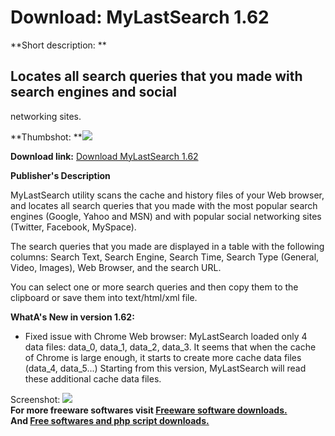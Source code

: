 # Download: MyLastSearch 1.62

**Short description: **

## Locates all search queries that you made with search engines and social
networking sites.

  
**Thumbshot: **![](http://www.freewarefiles.com/screenshot/nsmylastsearch_md.jpg)   
  
**Download link:** [Download MyLastSearch 1.62](http://freesoftwares.boysofts.com/MyLastSearch_program_51774.html)  
  

**Publisher's Description**  
  

MyLastSearch utility scans the cache and history files of your Web browser,
and locates all search queries that you made with the most popular search
engines (Google, Yahoo and MSN) and with popular social networking sites
(Twitter, Facebook, MySpace).

The search queries that you made are displayed in a table with the following
columns: Search Text, Search Engine, Search Time, Search Type (General, Video,
Images), Web Browser, and the search URL.

You can select one or more search queries and then copy them to the clipboard
or save them into text/html/xml file.

**WhatA's New in version 1.62:**

  * Fixed issue with Chrome Web browser: MyLastSearch loaded only 4 data files: data_0, data_1, data_2, data_3. It seems that when the cache of Chrome is large enough, it starts to create more cache data files (data_4, data_5...) Starting from this version, MyLastSearch will read these additional cache data files. 

  
  
Screenshot: ![](http://www.freewarefiles.com/screenshot/nsmylastsearch.jpg)  
**For more freeware softwares visit [Freeware software downloads.](http://freesoftwares.boysofts.com/)**   
**And [Free softwares and php script downloads.](http://www.boysofts.com/)**

